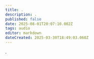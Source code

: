 ```yaml
---
title: .
description: .
published: false
date: 2025-08-01T20:07:10.002Z
tags: audio
editor: markdown
dateCreated: 2025-03-30T18:49:03.060Z
---
```


.